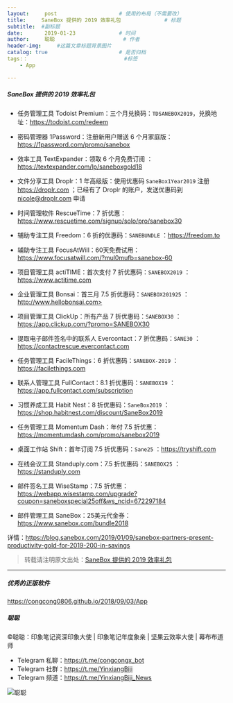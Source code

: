 ```yaml
---
layout:     post                    # 使用的布局（不需要改）
title:     SaneBox 提供的 2019 效率礼包              # 标题 
subtitle:  #副标题
date:       2019-01-23              # 时间
author:     聪聪                      # 作者
header-img:     #这篇文章标题背景图片
catalog: true                       # 是否归档
tags:：                               #标签
    - App

---
```


##### SaneBox 提供的 2019 效率礼包

* 任务管理工具 Todoist Premium：三个月兑换码：`TDSANEBOX2019`，兑换地址：<https://todoist.com/redeem>

* 密码管理器 1Password：注册新用户赠送 6 个月家庭版：<https://1password.com/promo/sanebox>

* 效率工具 TextExpander：领取 6 个月免费订阅 ：<https://textexpander.com/lp/saneboxgold18>

* 文件分享工具 Droplr：1 年高级版：使用优惠码 `SaneBox1Year2019` 注册 <https://droplr.com> ；已经有了 Droplr 的账户，发送优惠码到 <nicole@droplr.com> 申请

* 时间管理软件 RescueTime：7 折优惠：<https://www.rescuetime.com/signup/solo/pro/sanebox30>

* 辅助专注工具 Freedom：6 折的优惠码：`SANEBUNDLE` ：<https://freedom.to>

* 辅助专注工具 FocusAtWill：60天免费试用：<https://www.focusatwill.com/?mul0mufb=sanebox-60>

* 项目管理工具 actiTIME：首次支付 7 折优惠码：`SANEBOX2019` ：<https://www.actitime.com>

* 企业管理工具 Bonsai：首三月 7.5 折优惠码：`SANEBOX201925` ：http://www.hellobonsai.com>

* 项目管理工具 ClickUp：所有产品 7 折优惠码：`SANEBOX30` ：<https://app.clickup.com/?promo=SANEBOX30>

* 提取电子邮件签名中的联系人 Evercontact：7 折优惠码：`SANE30` ：<https://contactrescue.evercontact.com>

* 任务管理工具 FacileThings：6 折优惠码：`SANEBOX-2019` ：<https://facilethings.com>

* 联系人管理工具 FullContact：8.1 折优惠码：`SANEBOX19` ：<https://app.fullcontact.com/subscription>

* 习惯养成工具 Habit Nest：8 折优惠码：`SaneBox2019` ：<https://shop.habitnest.com/discount/SaneBox2019>

* 任务管理工具 Momentum Dash：年付 7.5 折优惠：<https://momentumdash.com/promo/sanebox2019>

* 桌面工作站 Shift：首年订阅 7.5 折优惠码：`Sane25` ：<https://tryshift.com>

* 在线会议工具 Standuply.com：7.5 折优惠码：`SANEBOX25` ：<https://standuply.com>

* 邮件签名工具 WiseStamp：7.5 折优惠：<https://webapp.wisestamp.com/upgrade?coupon=saneboxspecial25off&ws_ncid=672297184>

* 邮件管理工具 SaneBox：25美元代金券：<https://www.sanebox.com/bundle2018>

详情：<https://blog.sanebox.com/2019/01/09/sanebox-partners-present-productivity-gold-for-2019-200-in-savings>

> 转载请注明原文出处：[SaneBox 提供的 2019 效率礼包](https://congcong0806.github.io/2019/01/23/SaneBox)

- - - -

##### 优秀的正版软件
<https://congcong0806.github.io/2018/09/03/App>

##### 聪聪
&copy;聪聪：印象笔记资深印象大使 | 印象笔记年度象亲 | 坚果云效率大使 | 幕布布道师

* Telegram 私聊：<https://t.me/congcongx_bot>
* Telegram 社群：<https://t.me/YinxiangBiji>
* Telegram 频道：<https://t.me/YinxiangBiji_News>

![聪聪](https://i.v2ex.co/3wc207g5.png)